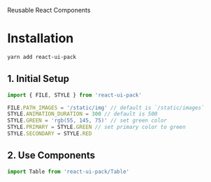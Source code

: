 Reusable React Components

# Installation

```bash
yarn add react-ui-pack
```

## 1. Initial Setup
```js
import { FILE, STYLE } from 'react-ui-pack'

FILE.PATH_IMAGES = '/static/img' // default is `/static/images`
STYLE.ANIMATION_DURATION = 300 // default is 500
STYLE.GREEN = 'rgb(55, 145, 75)' // set green color
STYLE.PRIMARY = STYLE.GREEN // set primary color to green
STYLE.SECONDARY = STYLE.RED
```

## 2. Use Components
```js
import Table from 'react-ui-pack/Table'
```

